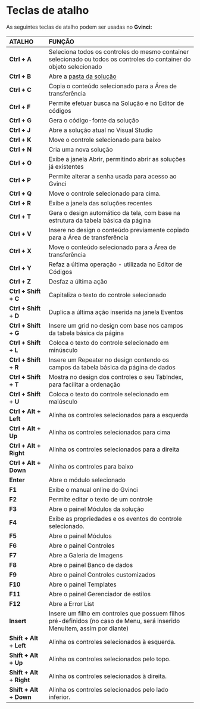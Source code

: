 # Teclas de atalho

As seguintes teclas de atalho podem ser usadas no **Gvinci:**

| **ATALHO** | **FUNÇÃO** |
| :--- | :--- |
| **Ctrl + A** | Seleciona todos os controles do mesmo container selecionado ou todos os controles do container do objeto selecionado |
| **Ctrl + B** | Abre a [pasta da solução](../botoes/barra-de-ferramentas/botao-abre-pasta-da-solucao.md) |
| **Ctrl + C** | Copia o conteúdo selecionado para a Área de transferência |
| **Ctrl + F** | Permite efetuar busca na Solução e no Editor de códigos |
| **Ctrl + G** | Gera o código-fonte da solução |
| **Ctrl + J** | Abre a solução atual no Visual Studio |
| **Ctrl + K** | Move o controle selecionado para baixo |
| **Ctrl + N** | Cria uma nova solução |
| **Ctrl + O** | Exibe a janela Abrir, permitindo abrir as soluções já existentes |
| **Ctrl + P** | Permite alterar a senha usada para acesso ao Gvinci |
| **Ctrl + Q** | Move o controle selecionado para cima. |
| **Ctrl + R** | Exibe a janela das soluções recentes |
| **Ctrl + T** | Gera o design automático da tela, com base na estrutura da tabela básica da página |
| **Ctrl + V** | Insere no design o conteúdo previamente copiado para a Área de transferência |
| **Ctrl + X** | Move o conteúdo selecionado para a Área de transferência |
| **Ctrl + Y** | Refaz a última operação - utilizada no Editor de Códigos |
| **Ctrl + Z** | Desfaz a última ação |
| **Ctrl + Shift + C** | Capitaliza o texto do controle selecionado |
| **Ctrl + Shift + D** | Duplica a última ação inserida na janela Eventos |
| **Ctrl + Shift + G** | Insere um grid no design com base nos campos da tabela básica da página |
| **Ctrl + Shift + L** | Coloca o texto do controle selecionado em minúsculo |
| **Ctrl + Shift + R** | Insere um Repeater no design contendo os campos da tabela básica da página de dados |
| **Ctrl + Shift + T** | Mostra no design dos controles o seu TabIndex, para facilitar a ordenação |
| **Ctrl + Shift + U** | Coloca o texto do controle selecionado em maiúsculo |
| **Ctrl + Alt + Left** | Alinha os controles selecionados para a esquerda |
| **Ctrl + Alt + Up** | Alinha os controles selecionados para cima |
| **Ctrl + Alt + Right** | Alinha os controles selecionados para a direita |
| **Ctrl + Alt + Down** | Alinha os controles para baixo |
| **Enter** | Abre o módulo selecionado |
| **F1** | Exibe o manual online do Gvinci |
| **F2** | Permite editar o texto de um controle |
| **F3** | Abre o painel Módulos da solução |
| **F4** | Exibe as propriedades e os eventos do controle selecionado. |
| **F5** | Abre o painel Módulos |
| **F6** | Abre o painel Controles |
| **F7** | Abre a Galeria de Imagens |
| **F8** | Abre o painel Banco de dados |
| **F9** | Abre o painel Controles customizados |
| **F10** | Abre o painel Templates |
| **F11** | Abre o painel Gerenciador de estilos |
| **F12** | Abre a Error List |
| **Insert** | Insere um filho em controles que possuem filhos pré-definidos \(no caso de Menu, será inserido MenuItem, assim por diante\) |
| **Shift + Alt + Left** | Alinha os controles selecionados à esquerda. |
| **Shift + Alt + Up** | Alinha os controles selecionados pelo topo. |
| **Shift + Alt + Right** | Alinha os controles selecionados à direita. |
| **Shift + Alt + Down** | Alinha os controles selecionados pelo lado inferior. |

